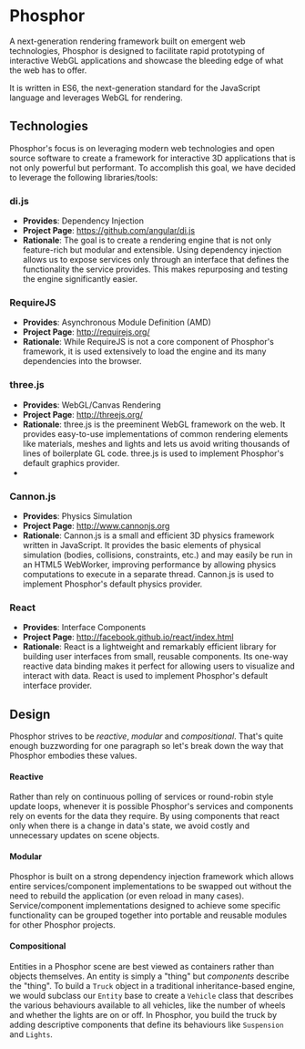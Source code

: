 Phosphor
========

A next-generation rendering framework built on emergent web technologies, Phosphor is designed to facilitate rapid prototyping of interactive WebGL applications and showcase the bleeding edge of what the web has to offer.

It is written in ES6, the next-generation standard for the JavaScript language and leverages WebGL for rendering. 


## Technologies

Phosphor's focus is on leveraging modern web technologies and open source software to create a framework for interactive 3D applications that is not only powerful but performant. To accomplish this goal, we have decided to leverage the following libraries/tools:

### di.js 
  - **Provides**: Dependency Injection
  - **Project Page**: https://github.com/angular/di.js
  - **Rationale**: The goal is to create a rendering engine that is not only feature-rich but modular and extensible. Using dependency injection allows us to expose services only through an interface that defines the functionality the service provides. This makes repurposing and testing the engine significantly easier.

### RequireJS
  - **Provides**: Asynchronous Module Definition (AMD) 
  - **Project Page**: http://requirejs.org/
  - **Rationale**: While RequireJS is not a core component of Phosphor's framework, it is used extensively to load the engine and its many dependencies into the browser.

### three.js 
  - **Provides**: WebGL/Canvas Rendering
  - **Project Page**: http://threejs.org/
  - **Rationale**: three.js is the preeminent WebGL framework on the web. It provides easy-to-use implementations of common rendering elements like materials, meshes and lights and lets us avoid writing thousands of lines of boilerplate GL code. three.js is used to implement Phosphor's default graphics provider.
  - 
### Cannon.js
  - **Provides**: Physics Simulation
  - **Project Page**: http://www.cannonjs.org
  - **Rationale**: Cannon.js is a small and efficient 3D physics framework written in JavaScript. It provides the basic elements of physical simulation (bodies, collisions, constraints, etc.) and may easily be run in an HTML5 WebWorker, improving performance by allowing physics computations to execute in a separate thread. Cannon.js is used to implement Phosphor's default physics provider.

### React
  - **Provides**: Interface Components
  - **Project Page**: http://facebook.github.io/react/index.html
  - **Rationale**: React is a lightweight and remarkably efficient library for building user interfaces from small, reusable components. Its one-way reactive data binding makes it perfect for allowing users to visualize and interact with data. React is used to implement Phosphor's default interface provider.

## Design

Phosphor strives to be *reactive*, *modular* and *compositional*. That's quite enough buzzwording for one paragraph so let's break down the way that Phosphor embodies these values.

#### Reactive
Rather than rely on continuous polling of services or round-robin style update loops, whenever it is possible Phosphor's services and components rely on events for the data they require. By using components that react only when there is a change in data's state, we avoid costly and unnecessary updates on scene objects. 

#### Modular
Phosphor is built on a strong dependency injection framework which allows entire services/component implementations to be swapped out without the need to rebuild the application (or even reload in many cases). Service/component implementations designed to achieve some specific functionality can be grouped together into portable and reusable modules for other Phosphor projects.

#### Compositional 
Entities in a Phosphor scene are best viewed as containers rather than objects themselves. An entity is simply a "thing" but *components* describe the "thing". To build a `Truck` object in a traditional inheritance-based engine, we would subclass our `Entity` base to create a `Vehicle` class that describes the various behaviours available to all vehicles, like the number of wheels and whether the lights are on or off. In Phosphor, you build the truck by adding descriptive components that define its behaviours like `Suspension` and `Lights`.


